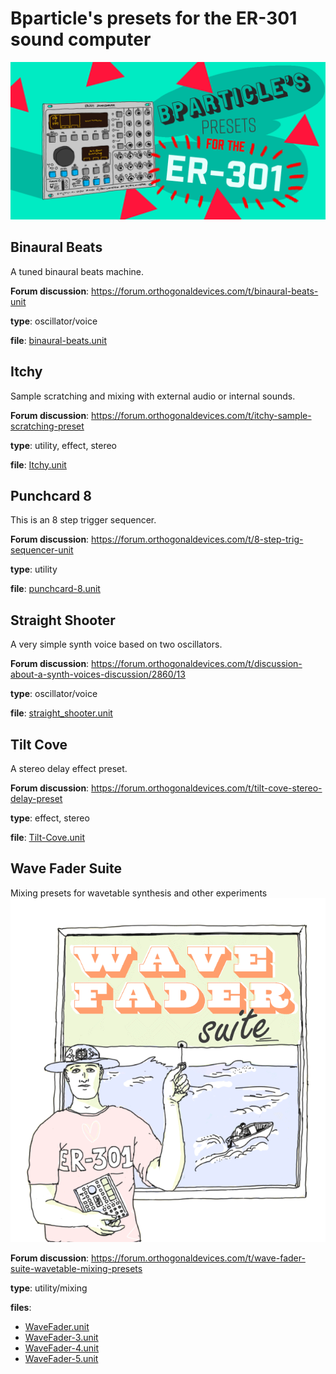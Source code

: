 # Bparticle's presets for the ER-301 sound computer
![Bparticle's presets header image](img/er-301_github-cover.png)


## Binaural Beats
A tuned binaural beats machine.


**Forum discussion**: https://forum.orthogonaldevices.com/t/binaural-beats-unit

**type**: oscillator/voice

**file**: <a href="https://github.com/bparticle/bparticle/raw/master/binaural-beats.unit">binaural-beats.unit</a>

## Itchy
Sample scratching and mixing with external audio or internal sounds.


**Forum discussion**: https://forum.orthogonaldevices.com/t/itchy-sample-scratching-preset

**type**: utility, effect, stereo

**file**: <a href="https://github.com/bparticle/bparticle/raw/master/Itchy.unit">Itchy.unit</a>

## Punchcard 8
This is an 8 step trigger sequencer.


**Forum discussion**: https://forum.orthogonaldevices.com/t/8-step-trig-sequencer-unit

**type**: utility

**file**: <a href="https://github.com/bparticle/bparticle/raw/master/punchcard-8.unit">punchcard-8.unit</a>

## Straight Shooter
A very simple synth voice based on two oscillators.


**Forum discussion**: https://forum.orthogonaldevices.com/t/discussion-about-a-synth-voices-discussion/2860/13

**type**: oscillator/voice

**file**: <a href="https://github.com/bparticle/bparticle/raw/master/straight_shooter.unit">straight_shooter.unit</a>

## Tilt Cove
A stereo delay effect preset.


**Forum discussion**: https://forum.orthogonaldevices.com/t/tilt-cove-stereo-delay-preset

**type**: effect, stereo

**file**: <a href="https://github.com/bparticle/bparticle/raw/master/Tilt-Cove.unit">Tilt-Cove.unit</a>

## Wave Fader Suite
Mixing presets for wavetable synthesis and other experiments
![Wavefader animation](img/wavefader.gif)

**Forum discussion**: https://forum.orthogonaldevices.com/t/wave-fader-suite-wavetable-mixing-presets

**type**: utility/mixing

**files**:
* <a href="https://github.com/bparticle/bparticle/raw/master/WaveFader.unit">WaveFader.unit</a>
* <a href="https://github.com/bparticle/bparticle/raw/master/WaveFader-3.unit">WaveFader-3.unit</a>
* <a href="https://github.com/bparticle/bparticle/raw/master/WaveFader-4.unit">WaveFader-4.unit</a>
* <a href="https://github.com/bparticle/bparticle/raw/master/WaveFader-5.unit">WaveFader-5.unit</a>
